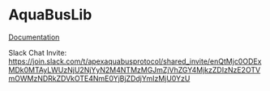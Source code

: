 # AquaBusLib

[Documentation](https://stonyx.github.io/AquaBusLib/)

Slack Chat Invite:
https://join.slack.com/t/apexaquabusprotocol/shared_invite/enQtMjc0ODExMDk0MTAyLWUzNjU2NjYyN2M4NTMzMGJmZjVhZGY4MjkzZDIzNzE2OTVmOWMzNDRkZDVkOTE4NmE0YjBjZDdjYmIzMjU0YzU
